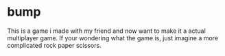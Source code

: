 # bump
This is a game i made with my friend and now want to make it a actual multiplayer game. If your wondering what the game is, just imagine a more complicated rock paper scissors.
